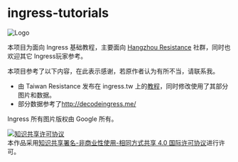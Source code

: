 ingress-tutorials
=================

![Logo][logo]

本项目为面向 Ingress 基础教程，主要面向 [Hangzhou Resistance](http://www.hzres.net/) 社群，同时也欢迎其它 Ingress玩家参考。  

本项目参考了以下内容，在此表示感谢，若原作者认为有所不当，请联系我。   

+ 由 Taiwan Resistance 发布在 ingress.tw 上的[教程](http://ingress.tw/guide)，同时修改使用了其部分图片和数据。   
+ 部分数据参考了<http://decodeingress.me/>  

Ingress 所有图片版权由 Google 所有。  

<a rel="license" href="http://creativecommons.org/licenses/by-nc-sa/4.0/"><img alt="知识共享许可协议" style="border-width:0" src="https://i.creativecommons.org/l/by-nc-sa/4.0/88x31.png" /></a><br />本作品采用<a rel="license" href="http://creativecommons.org/licenses/by-nc-sa/4.0/">知识共享署名-非商业性使用-相同方式共享 4.0 国际许可协议</a>进行许可。

[logo]:http://ghostflying-static.qiniudn.com/ingress_community_logo.jpg
